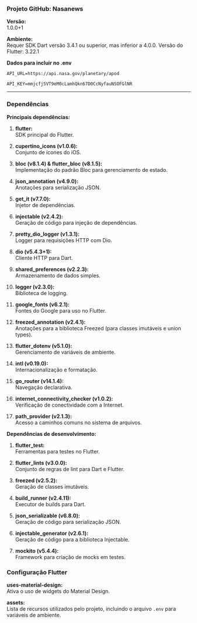 ### Projeto GitHub: Nasanews

**Versão:**  
1.0.0+1

**Ambiente:**  
Requer SDK Dart versão 3.4.1 ou superior, mas inferior a 4.0.0.
Versão do Flutter: 3.22.1

**Dados para incluir no .env**

`API_URL=https://api.nasa.gov/planetary/apod`

`API_KEY=mmjcfj5VT9eM0cLamhQkn67D0CcNyfauNSOFGlNR`

---

### Dependências

**Principais dependências:**

1. **flutter:**  
   SDK principal do Flutter.

2. **cupertino_icons (v1.0.6):**  
   Conjunto de ícones do iOS.

3. **bloc (v8.1.4) & flutter_bloc (v8.1.5):**  
   Implementação do padrão Bloc para gerenciamento de estado.

4. **json_annotation (v4.9.0):**  
   Anotações para serialização JSON.

5. **get_it (v7.7.0):**  
   Injetor de dependências.

6. **injectable (v2.4.2):**  
   Geração de código para injeção de dependências.

7. **pretty_dio_logger (v1.3.1):**  
   Logger para requisições HTTP com Dio.

8. **dio (v5.4.3+1):**  
   Cliente HTTP para Dart.

9. **shared_preferences (v2.2.3):**  
   Armazenamento de dados simples.

10. **logger (v2.3.0):**  
    Biblioteca de logging.

11. **google_fonts (v6.2.1):**  
    Fontes do Google para uso no Flutter.

12. **freezed_annotation (v2.4.1):**  
    Anotações para a biblioteca Freezed (para classes imutáveis e union types).

13. **flutter_dotenv (v5.1.0):**  
    Gerenciamento de variáveis de ambiente.

14. **intl (v0.19.0):**  
    Internacionalização e formatação.

15. **go_router (v14.1.4):**  
    Navegação declarativa.

16. **internet_connectivity_checker (v1.0.2):**  
    Verificação de conectividade com a Internet.

17. **path_provider (v2.1.3):**  
    Acesso a caminhos comuns no sistema de arquivos.

**Dependências de desenvolvimento:**

1. **flutter_test:**  
   Ferramentas para testes no Flutter.

2. **flutter_lints (v3.0.0):**  
   Conjunto de regras de lint para Dart e Flutter.

3. **freezed (v2.5.2):**  
   Geração de classes imutáveis.

4. **build_runner (v2.4.11):**  
   Executor de builds para Dart.

5. **json_serializable (v6.8.0):**  
   Geração de código para serialização JSON.

6. **injectable_generator (v2.6.1):**  
   Geração de código para a biblioteca Injectable.

7. **mockito (v5.4.4):**  
   Framework para criação de mocks em testes.

### Configuração Flutter

**uses-material-design:**  
Ativa o uso de widgets do Material Design.

**assets:**  
Lista de recursos utilizados pelo projeto, incluindo o arquivo `.env` para variáveis de ambiente.